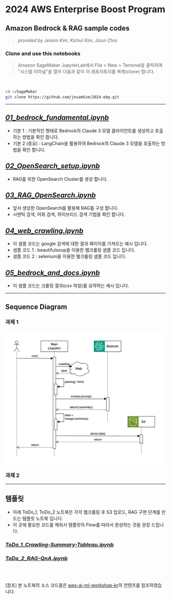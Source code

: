# 2024 AWS Enterprise Boost Program

## Amazon Bedrock & RAG sample codes
> <i> provided by Jesam Kim, Kichul Kim, Jisun Choi</i>


### Clone and use this notebooks
> Amazon SageMaker JupyterLab에서 File > New > Terminal을 클릭하여 "시스템 터미널"을 열어 다음과 같이 이 레포지토리를 복제(clone) 합니다.
<br>


```bash
cd ~/SageMaker
git clone https://github.com/jesamkim/2024-ebp.git

```

---

## <i>[01_bedrock_fundamental.ipynb](./01_bedrock_fundamental.ipynb)</i>
* 기본 1 : 기본적인 형태로 Bedrock의 Claude 3 모델 클라이언트를 생성하고 호출하는 방법을 확인 합니다.
* 기본 2 (중요) : LangChain을 활용하여 Bedrock의 Claude 3 모델을 호출하는 방법을 확인 합니다.


## <i>[02_OpenSearch_setup.ipynb](./02_OpenSearch_setup.ipynb)</i>
* RAG를 위한 OpenSearch Cluster를 생성 합니다.


## <i>[03_RAG_OpenSearch.ipynb](./03_RAG_OpenSearch.ipynb)</i>
* 앞서 생성한 OpenSearch를 활용해 RAG를 구성 합니다.
* 시맨틱 검색, 어휘 검색, 하이브리드 검색 기법을 확인 합니다.


## <i>[04_web_crawling.ipynb](./04_web_crawling.ipynb)</i>
* 이 샘플 코드는 google 검색에 대한 결과 페이지를 가져오는 예시 입니다.
* 샘플 코드 1 : beautifulsoup을 이용한 웹크롤링 샘플 코드 입니다.
* 샘플 코드 2 : selenium을 이용한 웹크롤링 샘플 코드 입니다.


## <i>[05_bedrock_and_docs.ipynb](./05_bedrock_and_docs.ipynb)</i>
* 이 샘플 코드는 크롤링 결과(csv 파일)를 요약하는 예시 입니다.


---
## Sequence Diagram
### 과제 1 
![01-sequence-diagram.png](./img/01-sequence-diagram.png)

### 과제 2


---

## 템플릿
* 아래 ToDo_1, ToDo_2 노트북은 각각 웹크롤링 후 S3 업로드, RAG 구현 단계를 만드는 템플릿 노트북 입니다.
* 이 곳에 팔요한 코드를 채워서 템플릿의 Flow를 따라서 완성하는 것을 권장 드립니다.

### <i>[ToDo_1_Crawling-Summary-Tableau.ipynb](./ToDo_1_Crawling-Summary-Tableau.ipynb)</i>



### <i>[ToDo_2_RAG-QnA.ipynb](./ToDo_2_RAG-QnA.ipynb)</i>


<br><br>

[참조] 본 노트북의 소스 코드들은 [aws-ai-ml-workshop-kr](https://github.com/aws-samples/aws-ai-ml-workshop-kr)의 컨텐츠를 참조하였습니다.


